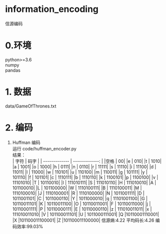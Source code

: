 # information_encoding
信源编码
# 0.环境
python>=3.6<br/>
numpy<br/>
pandas<br/>
# 1. 数据
data/GameOfThrones.txt<br/>
# 2. 编码
1. Huffman 编码 <br/>
运行 code/huffman_encoder.py <br/>
结果：<br/>
| 字符 | 码字 |
| ------------- | -------------: |
|空格 |           00|
|e   |            010|
|t   |          1010|
|a   |          1001|
|o   |          1000|
|h   |          0111|
|n   |          0110|
|r   |         11111|
|s   |         11110|
|i   |         11100|
|d   |         11011|
|l   |         11000|
|w   |        110101|
|u   |        110100|
|m   |        110011|
|g   |        101111|
|y   |        101110|
|f   |        101101|
|c   |       1110111|
|b   |       1110110|
|k   |       1100101|
|p   |       1100100|
|v   |      11101010|
|T   |      10110010|
|I   |     111010111|
|S   |     111010110|
|H   |     111010010|
|A   |     101100010|
|L   |     101100000|
|W   |    1110100111|
|B   |    1110100011|
|M   |    1110100010|
|J   |    1110100001|
|R   |    1110100000|
|N   |    1011001111|
|D   |    1011001101|
|C   |    1011000110|
|Y   |    1011000010|
|q   |   11101001100|
|G   |   10110011101|
|K   |   10110011100|
|O   |   10110011001|
|F   |   10110011000|
|j   |   10110001111|
|P   |   10110000111|
|E   |   10110000110|
|z   |  111010011011|
|x   |  111010011010|
|V   |  101100011101|
|U   | 1011000111001|
|Q   |10110001110001|
|X  |101100011100001|
|Z  |101100011100000|
信源熵:4.22
平均码长:4.26
编码效率:99.03%